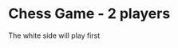 ﻿<h1>Chess Game - 2 players</h1>
<p>The white side will play first</p>

<a href="https://hoangquocnam.github.io/Chess/"/>
